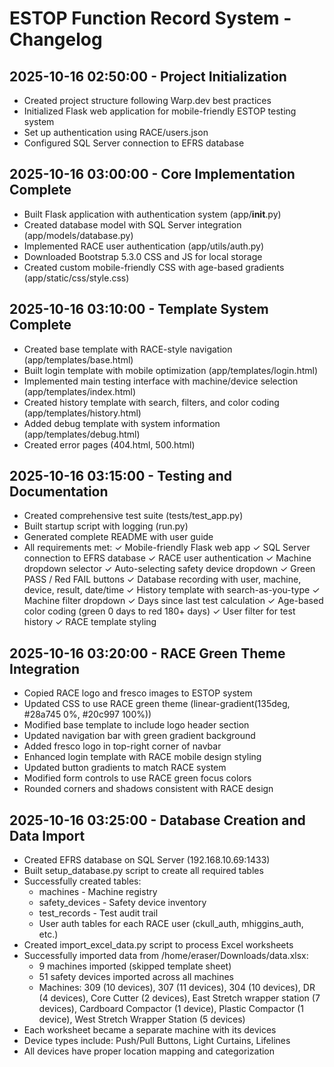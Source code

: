# ESTOP Function Record System - Changelog

## 2025-10-16 02:50:00 - Project Initialization
- Created project structure following Warp.dev best practices
- Initialized Flask web application for mobile-friendly ESTOP testing system
- Set up authentication using RACE/users.json
- Configured SQL Server connection to EFRS database

## 2025-10-16 03:00:00 - Core Implementation Complete
- Built Flask application with authentication system (app/__init__.py)
- Created database model with SQL Server integration (app/models/database.py)
- Implemented RACE user authentication (app/utils/auth.py)
- Downloaded Bootstrap 5.3.0 CSS and JS for local storage
- Created custom mobile-friendly CSS with age-based gradients (app/static/css/style.css)

## 2025-10-16 03:10:00 - Template System Complete
- Created base template with RACE-style navigation (app/templates/base.html)
- Built login template with mobile optimization (app/templates/login.html)
- Implemented main testing interface with machine/device selection (app/templates/index.html)
- Created history template with search, filters, and color coding (app/templates/history.html)
- Added debug template with system information (app/templates/debug.html)
- Created error pages (404.html, 500.html)

## 2025-10-16 03:15:00 - Testing and Documentation
- Created comprehensive test suite (tests/test_app.py)
- Built startup script with logging (run.py)
- Generated complete README with user guide
- All requirements met:
  ✓ Mobile-friendly Flask web app
  ✓ SQL Server connection to EFRS database
  ✓ RACE user authentication
  ✓ Machine dropdown selector
  ✓ Auto-selecting safety device dropdown
  ✓ Green PASS / Red FAIL buttons
  ✓ Database recording with user, machine, device, result, date/time
  ✓ History template with search-as-you-type
  ✓ Machine filter dropdown
  ✓ Days since last test calculation
  ✓ Age-based color coding (green 0 days to red 180+ days)
  ✓ User filter for test history
  ✓ RACE template styling

## 2025-10-16 03:20:00 - RACE Green Theme Integration
- Copied RACE logo and fresco images to ESTOP system
- Updated CSS to use RACE green theme (linear-gradient(135deg, #28a745 0%, #20c997 100%))
- Modified base template to include logo header section
- Updated navigation bar with green gradient background
- Added fresco logo in top-right corner of navbar
- Enhanced login template with RACE mobile design styling
- Updated button gradients to match RACE system
- Modified form controls to use RACE green focus colors
- Rounded corners and shadows consistent with RACE design

## 2025-10-16 03:25:00 - Database Creation and Data Import
- Created EFRS database on SQL Server (192.168.10.69:1433)
- Built setup_database.py script to create all required tables
- Successfully created tables:
  * machines - Machine registry
  * safety_devices - Safety device inventory
  * test_records - Test audit trail
  * User auth tables for each RACE user (ckull_auth, mhiggins_auth, etc.)
- Created import_excel_data.py script to process Excel worksheets
- Successfully imported data from /home/eraser/Downloads/data.xlsx:
  * 9 machines imported (skipped template sheet)
  * 51 safety devices imported across all machines
  * Machines: 309 (10 devices), 307 (11 devices), 304 (10 devices), DR (4 devices), Core Cutter (2 devices), East Stretch wrapper station (7 devices), Cardboard Compactor (1 device), Plastic Compactor (1 device), West Stretch Wrapper Station (5 devices)
- Each worksheet became a separate machine with its devices
- Device types include: Push/Pull Buttons, Light Curtains, Lifelines
- All devices have proper location mapping and categorization
